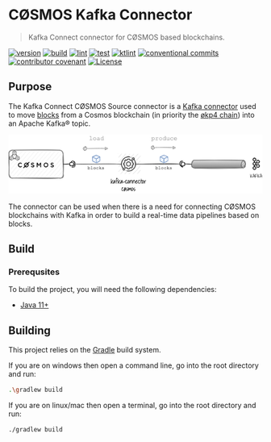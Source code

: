# CØSMOS Kafka Connector

> Kafka Connect connector for CØSMOS based blockchains.

[![version](https://img.shields.io/github/v/release/okp4/kafka-connector-cosmos?style=for-the-badge&logo=github)](https://github.com/okp4/kafka-connector-cosmos/releases)
[![build](https://img.shields.io/github/workflow/status/okp4/kafka-connector-cosmos/Build?label=build&style=for-the-badge&logo=github)](https://github.com/okp4/kafka-connector-cosmos/actions/workflows/build.yml)
[![lint](https://img.shields.io/github/workflow/status/okp4/kafka-connector-cosmos/Lint?label=lint&style=for-the-badge&logo=github)](https://github.com/okp4/kafka-connector-cosmos/actions/workflows/lint.yml)
[![test](https://img.shields.io/github/workflow/status/okp4/kafka-connector-cosmos/Test?label=test&style=for-the-badge&logo=github)](https://github.com/okp4/kafka-connector-cosmos/actions/workflows/test.yml)
[![ktlint](https://img.shields.io/badge/code%20style-%E2%9D%A4-FF4081.svg?style=for-the-badge)](https://ktlint.github.io/)
[![conventional commits](https://img.shields.io/badge/Conventional%20Commits-1.0.0-yellow.svg?style=for-the-badge&logo=conventionalcommits)](https://conventionalcommits.org)
[![contributor covenant](https://img.shields.io/badge/Contributor%20Covenant-2.1-4baaaa.svg?style=for-the-badge)](https://github.com/okp4/.github/blob/main/CODE_OF_CONDUCT.md)
[![License](https://img.shields.io/badge/License-BSD_3--Clause-blue.svg?style=for-the-badge)](https://opensource.org/licenses/BSD-3-Clause)

## Purpose

The Kafka Connect CØSMOS Source connector is
a [Kafka connector](https://docs.confluent.io/platform/current/connect/concepts.html#connect-connectors)
used to move [blocks](https://docs.cosmos.network/master/intro/sdk-app-architecture.html) from a Cosmos blockchain (in
priority the [økp4 chain](https://github.com/okp4/okp4d)) into an Apache Kafka® topic.

<p align="center">
  <img src="./docs/overview.png">
</p>

The connector can be used when there is a need for connecting CØSMOS blockchains with Kafka in order to build a real-time
data pipelines based on blocks.

## Build

### Prerequsites

To build the project, you will need the following dependencies:

- [Java 11+](https://openjdk.java.net/)

## Building

This project relies on the [Gradle](https://gradle.org/) build system.

If you are on windows then open a command line, go into the root directory and run:

```sh
.\gradlew build
```

If you are on linux/mac then open a terminal, go into the root directory and run:

```sh
./gradlew build
```
